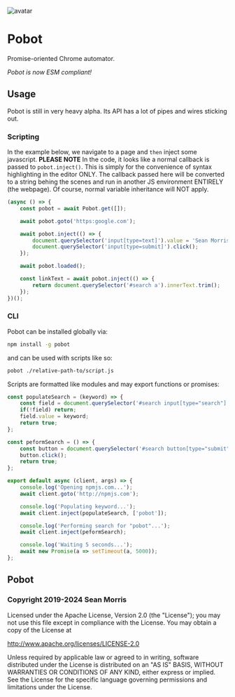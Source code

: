 ![avatar](https://avatars3.githubusercontent.com/u/640101?s=80&v=4)

# Pobot

Promise-oriented Chrome automator.

*Pobot is now ESM compliant!*

## Usage

Pobot is still in very heavy alpha. Its API has a lot of pipes and wires sticking out.

### Scripting

In the example below, we navigate to a page and `then` inject some javascript. **PLEASE NOTE** In the code, it looks like a normal callback is passed to `pobot.inject()`. This is simply for the convenience of syntax highlighting in the editor ONLY. The callback passed here will be converted to a string behing the scenes and run in another JS environment ENTIRELY (the webpage). Of course, normal variable inheritance will NOT apply.

```javascript
(async () => {
    const pobot = await Pobot.get([]);

    await pobot.goto('https:google.com');

    await pobot.inject(() => {
        document.querySelector('input[type=text]').value = 'Sean Morris';
        document.querySelector('input[type=submit]').click();
    });

    await pobot.loaded();

    const linkText = await pobot.inject(() => {
        return document.querySelector('#search a').innerText.trim();
    });
})();
```

### CLI

Pobot can be installed globally via:

```bash
npm install -g pobot
```

and can be used with scripts like so:

```bash
pobot ./relative-path-to/script.js
```

Scripts are formatted like modules and may export functions or promises:

```javascript
const populateSearch = (keyword) => {
    const field = document.querySelector('#search input[type="search"]');
    if(!field) return;
    field.value = keyword;
    return true;
};

const peformSearch = () => {
    const button = document.querySelector('#search button[type="submit"]');
    button.click();
    return true;
};

export default async (client, args) => {
    console.log('Opening npmjs.com...');
    await client.goto('http://npmjs.com');

    console.log('Populating keyword...');
    await client.inject(populateSearch, ['pobot']);

    console.log('Performing search for "pobot"...');
    await client.inject(peformSearch);

    console.log('Waiting 5 seconds...');
    await new Promise(a => setTimeout(a, 5000));
};
```

## Pobot

### Copyright 2019-2024 Sean Morris

Licensed under the Apache License, Version 2.0 (the "License");
you may not use this file except in compliance with the License.
You may obtain a copy of the License at

http://www.apache.org/licenses/LICENSE-2.0

Unless required by applicable law or agreed to in writing, software
distributed under the License is distributed on an "AS IS" BASIS,
WITHOUT WARRANTIES OR CONDITIONS OF ANY KIND, either express or implied.
See the License for the specific language governing permissions and
limitations under the License.
